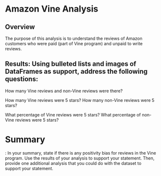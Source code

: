 # Amazon Vine Analysis

## Overview
The purpose of this analysis is to understand the reviews of Amazon customers who were paid (part of Vine program) and unpaid to write reviews.

## Results: Using bulleted lists and images of DataFrames as support, address the following questions:

How many Vine reviews and non-Vine reviews were there?

How many Vine reviews were 5 stars? How many non-Vine reviews were 5 stars?

What percentage of Vine reviews were 5 stars? What percentage of non-Vine reviews were 5 stars?

# Summary
: In your summary, state if there is any positivity bias for reviews in the Vine program. Use the results of your analysis to support your statement. Then, provide one additional analysis that you could do with the dataset to support your statement.
